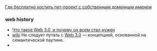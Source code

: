 [Где бесплатно хостить пет-проект с собственным доменным именем](https://habr.com/ru/articles/910050/)

### web history 
- [Что такое Web 3.0, и почему он всем стал нужен](https://habr.com/ru/articles/653533/)
- [wiki](https://ru.wikipedia.org/wiki/Web3) Не следует путать с [Web 3.0](https://ru.wikipedia.org/wiki/Web_3.0) — концепцией, основанной на семантической паутине.
- 
